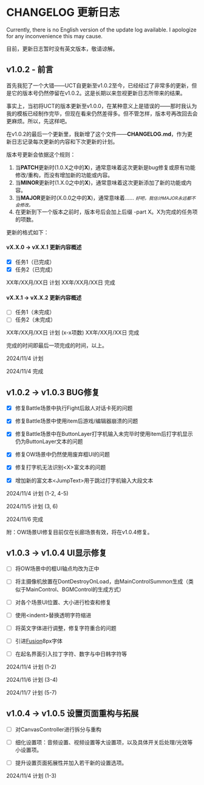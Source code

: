 # CHANGELOG 更新日志

Currently, there is no English version of the update log available. I apologize for any inconvenience this may cause.

目前，更新日志暂时没有英文版本，敬请谅解。


## v1.0.2 - 前言

首先我犯了一个大错——UCT自更新至v1.0.2至今，已经经过了非常多的更新，但是它的版本号仍然停留在v1.0.2。这是长期以来忽视更新日志所带来的结果。

事实上，当初将UCT的版本更新至v1.0.0，在某种意义上是错误的——那时我认为我的模板已经制作完毕，但现在看来仍然差得多。但不管怎样，版本号再改回去会更麻烦。所以，先这样吧。

在v1.0.2的最后一个更新里，我新增了这个文件——**CHANGELOG.md**，作为更新日志记录每次更新的内容和下次更新的计划。

版本号更新会依据这个规则：

1. 当**PATCH**更新时(1.0.X之中的**X**)，通常意味着这次更新是bug修复或原有功能修改/重构，而没有增加新的功能或内容。
2. 当**MINOR**更新时(1.X.0之中的**X**)，通常意味着这次更新添加了新的功能或内容。
3. 当**MAJOR**更新时(X.0.0之中的**X**)，通常意味着…… <small>*好吧，我估计MAJOR永远都不会修改。*</small>
4. 在更新到下一个版本之前时，版本号后会加上后缀 -part X。X为完成的任务项的项数。

更新的格式如下：

#### vX.X.0 -> vX.X.1 更新内容概述

- [x] 任务1（已完成）
- [x] 任务2（已完成）

XX年/XX月/XX日 计划
XX年/XX月/XX日 完成

#### vX.X.1 -> vX.X.2 更新内容概述

- [ ] 任务1（未完成）
- [ ] 任务2（未完成）

XX年/XX月/XX日 计划 (x-x项数)
XX年/XX月/XX日 完成



完成的时间即最后一项完成的时间，以上。

2024/11/4 计划



2024/11/4 完成


## v1.0.2 -> v1.0.3 BUG修复
- [x] 修复Battle场景中执行Fight后敌人对话卡死的问题
- [x] 修复Battle场景中使用item后游戏/编辑器崩溃的问题
- [x] 修复Battle场景中在ButtonLayer打字机输入未完毕时使用item后打字机显示仍为ButtonLayer文本的问题
- [x] 修复OW场景中仍然使用废弃框UI的问题
- [x] 修复打字机无法识别\<X\>富文本的问题
- [x] 增加新的富文本\<JumpText\>用于跳过打字机输入大段文本



2024/11/4 计划 (1-2, 4-5)

2024/11/5 计划 (3, 6)



2024/11/6 完成

附：OW场景UI修复目前仅在长廊场景有效，将在v1.0.4修复。

## v1.0.3 -> v1.0.4 UI显示修复

- [ ] 将OW场景中的框UI轴点均改为正中
- [ ] 将主摄像机放置在DontDestroyOnLoad，由MainControlSummon生成（类似于MainControl、BGMControl的生成方式）
- [ ] 对各个场景UI位置、大小进行检查和修复
- [ ] 使用\<indent\>替换透明字符缩进
- [ ] 将英文字体进行调整，修复字符重合的问题
- [ ] 引进[Fusion](https://github.com/TakWolf/fusion-pixel-font)8px字体
- [ ] 在起名界面引入拉丁字符、数字与中日韩字符等



2024/11/4 计划 (1-2)

2024/11/6 计划 (3-4)

2024/11/7 计划 (5-7)

## v1.0.4 -> v1.0.5 设置页面重构与拓展

- [ ] 对CanvasController进行拆分与重构
- [ ] 细化设置项：音频设置、视频设置等大设置项，以及具体开关后处理/光效等小设置项。
- [ ] 提升设置页面拓展性并加入若干新的设置选项。



2024/11/4 计划 (1-3)
